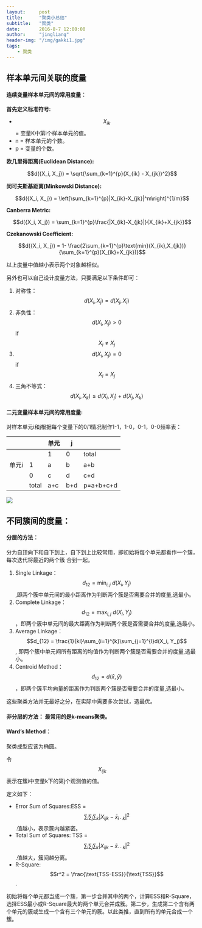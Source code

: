 ```yaml
---
layout:     post
title:      "聚类小总结"
subtitle:   "聚类"
date:       2016-8-7 12:00:00
author:     "jingliang"
header-img: "/img/gakki1.jpg"
tags:
    - 聚类
---
```



## 样本单元间关联的度量

#### 连续变量样本单元间的常用度量：

**首先定义标准符号:**

* $$X_{ik}$$ = 变量K中第i个样本单元的值。
* n = 样本单元的个数。
* p = 变量的个数。

**欧几里得距离(Euclidean Distance):**

$$d({X_i, X_j}) = \sqrt{\sum_{k=1}^{p}(X_{ik} - X_{jk})^2}$$

**闵可夫斯基距离(Minkowski Distance):**

$$d({X_i, X_j}) = \left[\sum_{k=1}^{p}|X_{ik}-X_{jk}|^m\right]^{1/m}$$

**Canberra Metric:**

$$d({X_i, X_j}) = \sum_{k=1}^{p}\frac{|X_{ik}-X_{jk}|}{X_{ik}+X_{jk}}$$

**Czekanowski Coefficient:**

$$d({X_i, X_j}) = 1- \frac{2\sum_{k=1}^{p}\text{min}(X_{ik},X_{jk})}{\sum_{k=1}^{p}(X_{ik}+X_{jk})}$$

以上度量中值越小表示两个对象越相似。

另外也可以自己设计度量方法，只要满足以下条件即可：

1. 对称性：$$d({X_i, X_j}) = d({X_j, X_i})$$
2. 非负性：$$d(X_i, X_j) > 0$$ if $$X_i \ne X_j$$
3. $$d(X_i, X_j) = 0$$ if $${X_i} = {X_j}$$
4. 三角不等式：$$d(X_i, X_k) \le d(X_i, X_j) +d(X_j, X_k)$$

#### 二元变量样本单元间的常用度量:

对样本单元i和j根据每个变量下的0/1情况制作1-1，1-0，0-1，0-0频率表：


|        |     |  单元 |   j  |         |   
|--------|-----|-------|------|---------|
|        |     |   1   |   0  |  total|
| 单元i  |  1  |   a   |   b  |  a+b|  
|        |  0  |   c   |   d  |  c+d |
|        |total| a+c   | b+d  | p=a+b+c+d|  


![](https://onlinecourses.science.psu.edu/stat505/sites/onlinecourses.science.psu.edu.stat505/files/lesson12/formula_09.gif) 

## 不同簇间的度量：

#### 分层的方法：

分为自顶向下和自下到上，自下到上比较常用，即初始将每个单元都看作一个簇，每次迭代将最近的两个簇 合到一起。

1. Single Linkage：$$d_{12} = \displaystyle \min_{i,j}\text{ } d(X_i,Y_j)$$,即两个簇中单元间的最小距离作为判断两个簇是否需要合并的度量,选最小。
2. Complete Linkage：$$d_{12} = \displaystyle \max_{i,j}\text{ } d(X_i, Y_j)$$，即两个簇中单元间的最大距离作为判断两个簇是否需要合并的度量,选最小。
3. Average Linkage：$$d_{12} = \frac{1}{kl}\sum_{i=1}^{k}\sum_{j=1}^{l}d(X_i, Y_j)$$, 即两个簇中单元间所有距离的均值作为判断两个簇是否需要合并的度量,选最小。
4. Centroid Method：$$d_{12} = d(\bar{x},\bar{y})$$，即两个簇平均向量的距离作为判断两个簇是否需要合并的度量,选最小。  

这些聚类方法并无最好之分，在实际中需要多次尝试，选最优。

#### 非分层的方法： 最常用的是k-means聚类。

#### Ward’s Method：
聚类成型应该为椭圆。

令 $$X_{ijk}$$ 表示在簇i中变量k下的第j个观测值的值。

定义如下：

* Error Sum of Squares:ESS = $$\sum_{i}\sum_{j}\sum_{k}|X_{ijk} - \bar{x}_{i\cdot k}|^2$$.值越小，表示簇内越紧密。
* Total Sum of Squares: TSS = $$\sum_{i}\sum_{j}\sum_{k}|X_{ijk} - \bar{x}_{\cdot \cdot k}|^2$$.值越大，簇间越分离。
* R-Square: $$r^2 = \frac{\text{TSS-ESS}}{\text{TSS}}$$.

初始将每个单元都当成一个簇，第一步合并其中的两个，计算ESS和R-Square，选择ESS最小或R-Square最大的两个单元合并成簇。第二步，生成第二个含有两个单元的簇或生成一个含有三个单元的簇。以此类推，直到所有的单元合成一个簇。